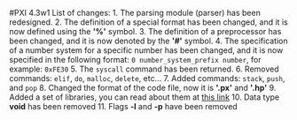 #PXI 4.3w1
List of changes:
    1. The parsing module (parser) has been redesigned.
    2. The definition of a special format has been changed, and it is now defined using the **'%'** symbol.
    3. The definition of a preprocessor has been changed, and it is now denoted by the **'#'** symbol.
    4. The specification of a number system for a specific number has been changed, and it is now specified in the following format: ```0 number_system_prefix number```, for example: ```0xFE30```
    5. The ```syscall``` command has been returned.
    6. Removed commands: ```elif```, ```do```, ```malloc```, ```delete```, etc...
    7. Added commands: ```stack```, ```push```, and ```pop```
    8. Changed the format of the code file, now it is **'.px'** and **'.hp'**
    9. Added a set of libraries, you can read about them at [this link](https://github.com/aiv-tmc/Paxsi/blob/main/examples/lib)
    10. Data type **void** has been removed
    11. Flags **-l** and **-p** have been removed
